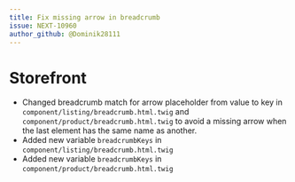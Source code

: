 ```yaml
---
title: Fix missing arrow in breadcrumb
issue: NEXT-10960
author_github: @Dominik28111
---
```

# Storefront
*  Changed breadcrumb match for arrow placeholder from value to key in `component/listing/breadcrumb.html.twig` and `component/product/breadcrumb.html.twig` to avoid a missing arrow when the last element has the same name as another.
* Added new variable `breadcrumbKeys` in `component/listing/breadcrumb.html.twig`
* Added new variable `breadcrumbKeys` in `component/product/breadcrumb.html.twig`
